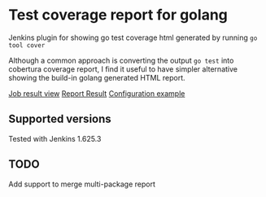 # Test coverage report for golang

Jenkins plugin for showing go test coverage html generated by running `go tool cover`

Although a common approach is converting the output `go test` into cobertura coverage report, I find it useful to have simpler alternative showing the build-in golang generated HTML report.

[Job result view](screenshot1.png)
[Report Result](screenshot2.png)
[Configuration example](screenshot3.png)


## Supported versions

Tested with Jenkins 1.625.3

## TODO

Add support to merge multi-package report
